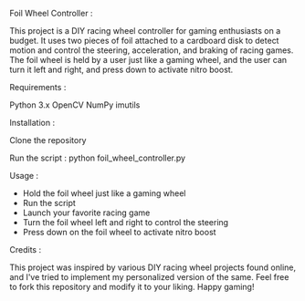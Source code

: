 Foil Wheel Controller :

This project is a DIY racing wheel controller for gaming enthusiasts on a budget. 
It uses two pieces of foil attached to a cardboard disk to detect motion and control the steering, acceleration, and braking of racing games. 
The foil wheel is held by a user just like a gaming wheel, and the user can turn it left and right, and press down to activate nitro boost.

Requirements :

Python 3.x
OpenCV
NumPy
imutils

Installation :

Clone the repository

Run the script :
python foil_wheel_controller.py

Usage :

- Hold the foil wheel just like a gaming wheel
- Run the script
- Launch your favorite racing game
- Turn the foil wheel left and right to control the steering
- Press down on the foil wheel to activate nitro boost

Credits :

This project was inspired by various DIY racing wheel projects found online, and I've tried to implement my personalized version of the same. Feel free to fork this repository and modify it to your liking. Happy gaming!
